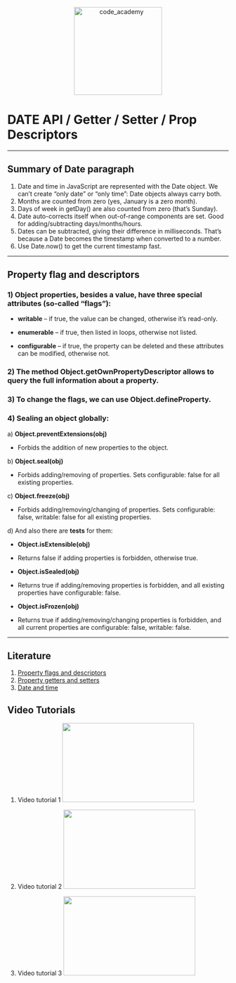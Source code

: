 <p align="center">
<img  width="200" title="code_academy" src="https://scontent.fevn1-4.fna.fbcdn.net/v/t1.6435-9/133194341_1605664762975723_3938585525615517246_n.jpg?_nc_cat=104&ccb=1-3&_nc_sid=973b4a&_nc_ohc=fWKHf-0XXA8AX8XfWOE&_nc_ht=scontent.fevn1-4.fna&oh=4cd5ff363d5ec50221f805da20abc0f2&oe=60AF303F" >
</p>


#  DATE API / Getter / Setter / Prop Descriptors

***

## Summary of Date paragraph
1) Date and time in JavaScript are represented with the Date object. We can’t create “only date” or “only time”: Date objects always carry both.
2) Months are counted from zero (yes, January is a zero month).
3) Days of week in getDay() are also counted from zero (that’s Sunday).
4) Date auto-corrects itself when out-of-range components are set. Good for adding/subtracting days/months/hours.
5) Dates can be subtracted, giving their difference in milliseconds. That’s because a Date becomes the timestamp when converted to a number.
6) Use Date.now() to get the current timestamp fast.


***

## Property flag and descriptors
### 1)  Object properties, besides a value, have three special attributes (so-called “flags”):

* **writable** – if true, the value can be changed, otherwise it’s read-only.

* **enumerable** – if true, then listed in loops, otherwise not listed.

* **configurable** – if true, the property can be deleted and these attributes can be modified, otherwise not.


### 2) The method **Object.getOwnPropertyDescriptor** allows to query the full information about a property.
### 3) To change the flags, we can use **Object.defineProperty**.

### 4) Sealing an object globally:

a) **Object.preventExtensions(obj)**

 * Forbids the addition of new properties to the object. 

b) **Object.seal(obj)**
* Forbids adding/removing of properties. Sets configurable: false for all existing properties.

c) **Object.freeze(obj)**

* Forbids adding/removing/changing of properties. Sets configurable: false, writable: false for all existing properties.

d) And also there are **tests** for them:

* **Object.isExtensible(obj)**

* Returns false if adding properties is forbidden, otherwise true.

* **Object.isSealed(obj)**

* Returns true if adding/removing properties is forbidden, and all existing properties have configurable: false.

* **Object.isFrozen(obj)**
* Returns true if adding/removing/changing properties is forbidden, and all current properties are configurable: false, writable: false.



***

## Literature

1. [Property flags and descriptors](https://javascript.info/property-descriptors)
2. [Property getters and setters](https://javascript.info/property-accessors)
3. [Date and time](https://javascript.info/date)

## Video Tutorials
1. Video tutorial 1
<a href="https://www.youtube.com/watch?v=bl98dm7vJt0
" target="_blank"><img src="https://i.ytimg.com/an_webp/bl98dm7vJt0/mqdefault_6s.webp?du=3000&sqp=CIDNjIUG&rs=AOn4CLDC7UgAWet2sdum_Iujhax1En-Lyw" 
 width="300" height="180" /></a>

2. Video tutorial 2
<a href="https://www.youtube.com/watch?v=aM_8WRaBljU
" target="_blank"><img src="https://i.ytimg.com/an_webp/aM_8WRaBljU/mqdefault_6s.webp?du=3000&sqp=CMTmjIUG&rs=AOn4CLAt0OzQIJ3qCcnCLw5QLmrl3DzuDg" 
 width="300" height="180" /></a>

3. Video tutorial 3
<a href="https://www.youtube.com/watch?v=-eRsWqwcPuk
" target="_blank"><img src="https://i.ytimg.com/vi/-eRsWqwcPuk/hq720.jpg?sqp=-oaymwEcCNAFEJQDSFXyq4qpAw4IARUAAIhCGAFwAcABBg==&rs=AOn4CLDXF40O5lg9mcC9mxN7Ru9uNFFCpg" 
 width="300" height="180" /></a> 